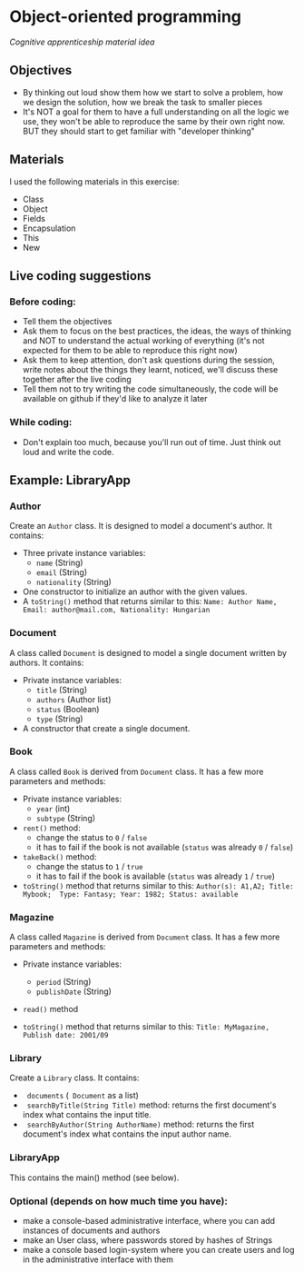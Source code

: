 # Object-oriented programming
*Cognitive apprenticeship material idea*

## Objectives

- By thinking out loud show them how we start to solve a problem, how we design the solution, how we break the task to smaller pieces
- It's NOT a goal for them to have a full understanding on all the logic we use, they won't be able to reproduce the same by their own right now. BUT they should start to get familiar with "developer thinking"


## Materials
I used the following materials in this exercise:

- Class
- Object
- Fields
- Encapsulation
- This
- New

## Live coding suggestions
### Before coding:
- Tell them the objectives
- Ask them to focus on the best practices, the ideas, the ways of thinking and NOT to understand the actual working of everything (it's not expected for them to be able to reproduce this right now)
- Ask them to keep attention, don't ask questions during the session, write notes about the things they learnt, noticed, we'll discuss these together after the live coding
- Tell them not to try writing the code simultaneously, the code will be available on github if they'd like to analyze it later

### While coding:
- Don't explain too much, because you'll run out of time. Just think out loud and write the code.


## Example: LibraryApp 


### Author
Create an `Author` class.  It is designed to model a document's author. It contains:

 - Three private instance variables:     
   	  - `name` (String)
	  - `email` (String)
   	  - `nationality` (String)
 - One constructor to initialize an author with the given values. 
 - A `toString()` method that returns similar to this: `Name: Author Name, Email: author@mail.com, Nationality: Hungarian`

### Document
A class called `Document` is designed  to model a single document written by authors. It contains:

- Private instance variables:
	- `title` (String)
	- `authors` (Author list)
	- `status` (Boolean)
	- `type` (String)
- A constructor that create a single document.  
    

### Book
A class called `Book` is derived from  `Document` class.  It has a few more parameters and methods:

 - Private instance variables:
	- `year` (int)
	-  `subtype` (String)
 - `rent()` method:
	- change the status to `0` / `false`
	-  it has to fail if the book is not available (`status` was already `0` / `false`)
 - `takeBack()` method:
	- change the status to `1` / `true`
	-  it has to fail if the book is available  (`status` was already `1` / `true`)
 - `toString()` method that returns similar to this: `Author(s): A1,A2; Title: Mybook;  Type: Fantasy; Year: 1982; Status: available`
	

### Magazine
A class called `Magazine` is derived from `Document` class. It has a few more parameters and methods:

 - Private instance variables:
	- `period` (String)
	- `publishDate` (String)
	
 - `read()` method
 - `toString()` method that returns similar to this: `Title: MyMagazine,  Publish date: 2001/09 `
 



### Library
Create a `Library` class. It contains:

 - ` documents`  (` Document`  as a list)
 - ` searchByTitle(String Title)`  method: returns the first document's index what contains the input title.
 - ` searchByAuthor(String AuthorName)`  method: returns the first document's index what contains the input author name.

### LibraryApp
This contains the main() method (see below).



### Optional (depends on how much time you have): 

 - make a console-based administrative interface, where you can add instances of documents and authors
 - make an User class, where passwords stored by hashes of Strings
 - make a console based login-system where you can create users and log in the administrative interface with them 
  


